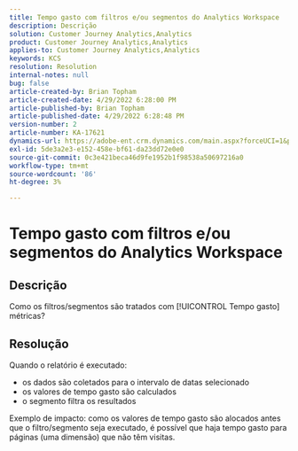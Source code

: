 ```yaml
---
title: Tempo gasto com filtros e/ou segmentos do Analytics Workspace
description: Descrição
solution: Customer Journey Analytics,Analytics
product: Customer Journey Analytics,Analytics
applies-to: Customer Journey Analytics,Analytics
keywords: KCS
resolution: Resolution
internal-notes: null
bug: false
article-created-by: Brian Topham
article-created-date: 4/29/2022 6:28:00 PM
article-published-by: Brian Topham
article-published-date: 4/29/2022 6:28:48 PM
version-number: 2
article-number: KA-17621
dynamics-url: https://adobe-ent.crm.dynamics.com/main.aspx?forceUCI=1&pagetype=entityrecord&etn=knowledgearticle&id=6bd99d18-eac7-ec11-a7b6-0022480a10ee
exl-id: 5de3a2e3-e152-458e-bf61-da23dd72e0e0
source-git-commit: 0c3e421beca46d9fe1952b1f98538a50697216a0
workflow-type: tm+mt
source-wordcount: '86'
ht-degree: 3%

---
```


# Tempo gasto com filtros e/ou segmentos do Analytics Workspace

## Descrição

Como os filtros/segmentos são tratados com [!UICONTROL Tempo gasto] métricas?

## Resolução


Quando o relatório é executado:

- os dados são coletados para o intervalo de datas selecionado
- os valores de tempo gasto são calculados
- o segmento filtra os resultados


Exemplo de impacto: como os valores de tempo gasto são alocados antes que o filtro/segmento seja executado, é possível que haja tempo gasto para páginas (uma dimensão) que não têm visitas.
